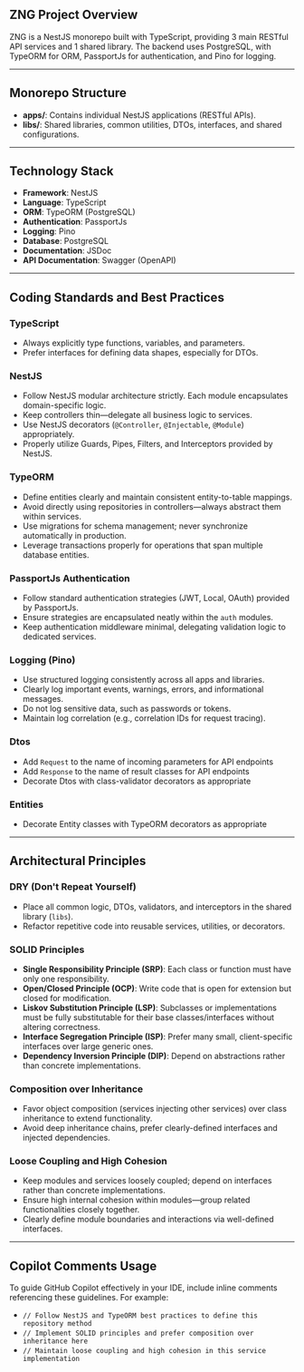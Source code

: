 ## ZNG Project Overview

ZNG is a NestJS monorepo built with TypeScript, providing 3 main RESTful API services and 1 shared library. The backend uses PostgreSQL, with TypeORM for ORM, PassportJs for authentication, and Pino for logging.

---

## Monorepo Structure

- **apps/**: Contains individual NestJS applications (RESTful APIs).
- **libs/**: Shared libraries, common utilities, DTOs, interfaces, and shared configurations.

---

## Technology Stack

- **Framework**: NestJS
- **Language**: TypeScript
- **ORM**: TypeORM (PostgreSQL)
- **Authentication**: PassportJs
- **Logging**: Pino
- **Database**: PostgreSQL
- **Documentation**: JSDoc
- **API Documentation**: Swagger (OpenAPI)

---

## Coding Standards and Best Practices

### TypeScript

- Always explicitly type functions, variables, and parameters.
- Prefer interfaces for defining data shapes, especially for DTOs.

### NestJS

- Follow NestJS modular architecture strictly. Each module encapsulates domain-specific logic.
- Keep controllers thin—delegate all business logic to services.
- Use NestJS decorators (`@Controller`, `@Injectable`, `@Module`) appropriately.
- Properly utilize Guards, Pipes, Filters, and Interceptors provided by NestJS.

### TypeORM

- Define entities clearly and maintain consistent entity-to-table mappings.
- Avoid directly using repositories in controllers—always abstract them within services.
- Use migrations for schema management; never synchronize automatically in production.
- Leverage transactions properly for operations that span multiple database entities.

### PassportJs Authentication

- Follow standard authentication strategies (JWT, Local, OAuth) provided by PassportJs.
- Ensure strategies are encapsulated neatly within the `auth` modules.
- Keep authentication middleware minimal, delegating validation logic to dedicated services.

### Logging (Pino)

- Use structured logging consistently across all apps and libraries.
- Clearly log important events, warnings, errors, and informational messages.
- Do not log sensitive data, such as passwords or tokens.
- Maintain log correlation (e.g., correlation IDs for request tracing).

### Dtos
- Add `Request` to the name of incoming parameters for API endpoints
- Add `Response` to the name of result classes for API endpoints
- Decorate Dtos with class-validator decorators as appropriate

### Entities
- Decorate Entity classes with TypeORM decorators as appropriate
---

## Architectural Principles

### DRY (Don't Repeat Yourself)

- Place all common logic, DTOs, validators, and interceptors in the shared library (`libs`).
- Refactor repetitive code into reusable services, utilities, or decorators.

### SOLID Principles

- **Single Responsibility Principle (SRP)**: Each class or function must have only one responsibility.
- **Open/Closed Principle (OCP)**: Write code that is open for extension but closed for modification.
- **Liskov Substitution Principle (LSP)**: Subclasses or implementations must be fully substitutable for their base classes/interfaces without altering correctness.
- **Interface Segregation Principle (ISP)**: Prefer many small, client-specific interfaces over large generic ones.
- **Dependency Inversion Principle (DIP)**: Depend on abstractions rather than concrete implementations.

### Composition over Inheritance

- Favor object composition (services injecting other services) over class inheritance to extend functionality.
- Avoid deep inheritance chains, prefer clearly-defined interfaces and injected dependencies.

### Loose Coupling and High Cohesion

- Keep modules and services loosely coupled; depend on interfaces rather than concrete implementations.
- Ensure high internal cohesion within modules—group related functionalities closely together.
- Clearly define module boundaries and interactions via well-defined interfaces.

---

## Copilot Comments Usage

To guide GitHub Copilot effectively in your IDE, include inline comments referencing these guidelines. For example:

- `// Follow NestJS and TypeORM best practices to define this repository method`
- `// Implement SOLID principles and prefer composition over inheritance here`
- `// Maintain loose coupling and high cohesion in this service implementation`
